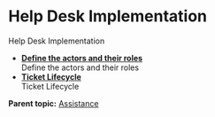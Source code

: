 Help Desk Implementation
========================

Help Desk Implementation

-   **[Define the actors and their
    roles](../glpi/helpdesk_actors.html)**\
     Define the actors and their roles
-   **[Ticket Lifecycle](../glpi/helpdesk_lifecycleticket.html)**\
     Ticket Lifecycle

**Parent topic:**
[Assistance](../glpi/helpdesk.html "The GLPI Assistance help desk")
